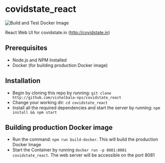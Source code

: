 
# covidstate_react
![Build and Test Docker Image](https://github.com/vishalbala-nps/covidstate_react/workflows/Build%20and%20Test%20Docker%20Image/badge.svg)

React Web UI for covidstate.in (http://covidstate.in)

## Prerequisites
- Node.js and NPM Installed
- Docker (for building production Docker image)
## Installation
- Begin by cloning this repo by running: `git clone http://github.com/vishalbala-nps/covidstate_react`
-   Change your working dir:  `cd covidstate_react`
- Install all the required dependencies and start the server by running: `npm install && npm start`
## Building production Docker image
- Run the command: `npm run build-docker`. This will build the production Docker Image
- Start the Container by running `docker run -p 8081:8081 covidstate_react`. The web server will be accessible on the port 8081
